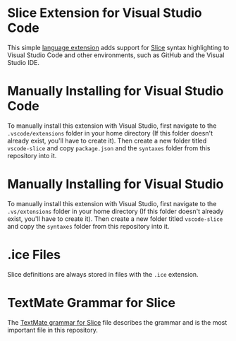 # Slice Extension for Visual Studio Code

This simple [language extension](https://code.visualstudio.com/docs/extensionAPI/language-support) adds support for [Slice](https://doc.zeroc.com/ice/latest/the-slice-language) syntax highlighting to Visual Studio Code and other environments, such as GitHub and the Visual Studio IDE.

# Manually Installing for Visual Studio Code

To manually install this extension with Visual Studio, first navigate to the `.vscode/extensions` folder in your home directory (If this folder doesn't already exist, you'll have to create it). Then create a new folder titled `vscode-slice` and copy `package.json` and the `syntaxes` folder from this repository into it.

# Manually Installing for Visual Studio

To manually install this extension with Visual Studio, first navigate to the `.vs/extensions` folder in your home directory (If this folder doesn't already exist, you'll have to create it). Then create a new folder titled `vscode-slice` and copy the `syntaxes` folder from this repository into it.

# .ice Files

Slice definitions are always stored in files with the `.ice` extension.

# TextMate Grammar for Slice

The [TextMate grammar for Slice](syntaxes/slice.tmLanguage.json) file describes the grammar and is the most important file in this repository.
